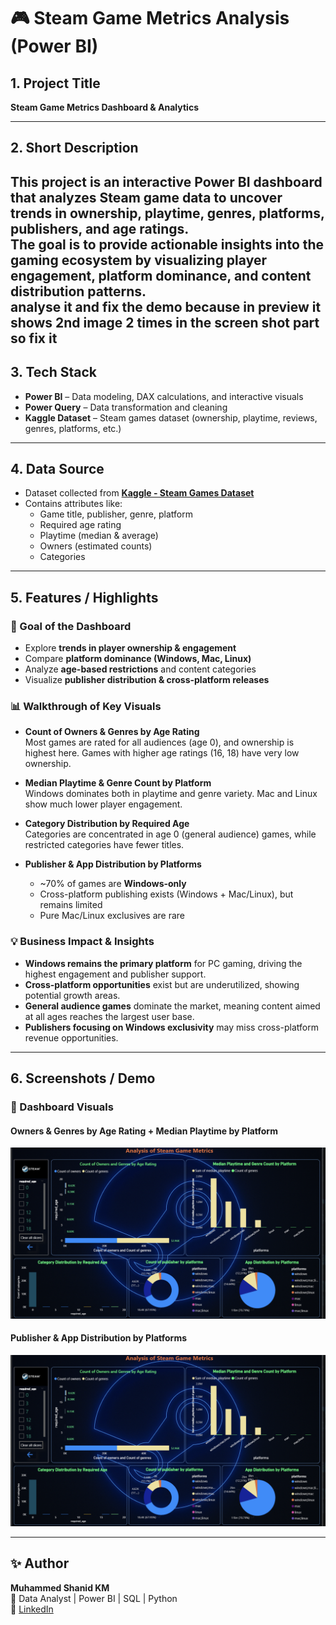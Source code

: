 # 🎮 Steam Game Metrics Analysis (Power BI)

## 1. Project Title  
**Steam Game Metrics Dashboard & Analytics**

---

## 2. Short Description  
This project is an **interactive Power BI dashboard** that analyzes **Steam game data** to uncover trends in ownership, playtime, genres, platforms, publishers, and age ratings.  
The goal is to provide **actionable insights** into the gaming ecosystem by visualizing player engagement, platform dominance, and content distribution patterns.  
analyse it and fix the demo because in preview it shows 2nd image 2 times in the screen shot part so fix it
---

## 3. Tech Stack  
- **Power BI** – Data modeling, DAX calculations, and interactive visuals  
- **Power Query** – Data transformation and cleaning  
- **Kaggle Dataset** – Steam games dataset (ownership, playtime, reviews, genres, platforms, etc.)  

---

## 4. Data Source  
- Dataset collected from **[Kaggle - Steam Games Dataset](https://www.kaggle.com/)**  
- Contains attributes like:  
  - Game title, publisher, genre, platform  
  - Required age rating  
  - Playtime (median & average)  
  - Owners (estimated counts)  
  - Categories  

---

## 5. Features / Highlights  

### 🎯 Goal of the Dashboard  
- Explore **trends in player ownership & engagement**  
- Compare **platform dominance (Windows, Mac, Linux)**  
- Analyze **age-based restrictions** and content categories  
- Visualize **publisher distribution & cross-platform releases**  

### 📊 Walkthrough of Key Visuals  
- **Count of Owners & Genres by Age Rating**  
  Most games are rated for all audiences (age 0), and ownership is highest here. Games with higher age ratings (16, 18) have very low ownership.  

- **Median Playtime & Genre Count by Platform**  
  Windows dominates both in playtime and genre variety. Mac and Linux show much lower player engagement.  

- **Category Distribution by Required Age**  
  Categories are concentrated in age 0 (general audience) games, while restricted categories have fewer titles.  

- **Publisher & App Distribution by Platforms**  
  - ~70% of games are **Windows-only**  
  - Cross-platform publishing exists (Windows + Mac/Linux), but remains limited  
  - Pure Mac/Linux exclusives are rare  

### 💡 Business Impact & Insights  
- **Windows remains the primary platform** for PC gaming, driving the highest engagement and publisher support.  
- **Cross-platform opportunities** exist but are underutilized, showing potential growth areas.  
- **General audience games** dominate the market, meaning content aimed at all ages reaches the largest user base.  
- **Publishers focusing on Windows exclusivity** may miss cross-platform revenue opportunities.  

---

## 6. Screenshots / Demo  

### 📌 Dashboard Visuals  

#### Owners & Genres by Age Rating + Median Playtime by Platform  
![Steam Dashboard Screenshot 1](Steam%20project%202.png)  

#### Publisher & App Distribution by Platforms  
![Steam Dashboard Screenshot 2](Steam%20project%202.png)  

---

## ✨ Author  
**Muhammed Shanid KM**  
📍 Data Analyst | Power BI | SQL | Python  
🔗 [LinkedIn](https://www.linkedin.com/in/muhammed-shanid-965866303) 
